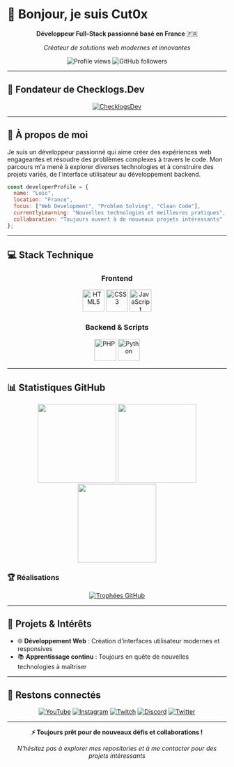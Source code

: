 # 👋 Bonjour, je suis Cut0x

<div align="center">
  
**Développeur Full-Stack passionné basé en France** 🇫🇷

*Créateur de solutions web modernes et innovantes*

<p>
  <img src="https://komarev.com/ghpvc/?username=Cut0x&label=Profile%20views&color=0891b2&style=flat-square" alt="Profile views" />
  <img src="https://img.shields.io/github/followers/Cut0x?label=Followers&style=flat-square&color=0891b2" alt="GitHub followers" />
</p>

</div>

---

## 🌟 Fondateur de Checklogs.Dev

<div align="center">
  
[![ChecklogsDev](https://img.shields.io/badge/Organization-ChelogsDev-0891b2?style=for-the-badge&logo=github&logoColor=white)](https://github.com/chelogsdev)

</div>

---

## 🚀 À propos de moi

Je suis un développeur passionné qui aime créer des expériences web engageantes et résoudre des problèmes complexes à travers le code. Mon parcours m'a mené à explorer diverses technologies et à construire des projets variés, de l'interface utilisateur au développement backend.

```javascript
const developerProfile = {
  name: "Loïc",
  location: "France",
  focus: ["Web Development", "Problem Solving", "Clean Code"],
  currentlyLearning: "Nouvelles technologies et meilleures pratiques",
  collaboration: "Toujours ouvert à de nouveaux projets intéressants"
};
```

---

## 💻 Stack Technique

<div align="center">

### Frontend
<img src="https://cdn.jsdelivr.net/gh/devicons/devicon/icons/html5/html5-original.svg" height="50" alt="HTML5" />
<img src="https://cdn.jsdelivr.net/gh/devicons/devicon/icons/css3/css3-original.svg" height="50" alt="CSS3" />
<img src="https://cdn.jsdelivr.net/gh/devicons/devicon/icons/javascript/javascript-original.svg" height="50" alt="JavaScript" />

### Backend & Scripts
<img src="https://cdn.jsdelivr.net/gh/devicons/devicon/icons/php/php-original.svg" height="50" alt="PHP" />
<img src="https://cdn.jsdelivr.net/gh/devicons/devicon/icons/python/python-original.svg" height="50" alt="Python" />

</div>

---

## 📊 Statistiques GitHub

<div align="center">
  <img src="https://github-readme-stats.vercel.app/api?username=Cut0x&show_icons=true&theme=transparent&hide_border=true&title_color=0891b2&icon_color=0891b2&text_color=333" height="180" />
  <img src="https://github-readme-stats.vercel.app/api/top-langs/?username=Cut0x&layout=compact&theme=transparent&hide_border=true&title_color=0891b2&text_color=333" height="180" />
</div>

<div align="center">
  <img src="https://github-readme-streak-stats.herokuapp.com/?user=Cut0x&theme=transparent&hide_border=true&stroke=0891b2&ring=0891b2&fire=0891b2&currStreakLabel=333" height="180" />
</div>

### 🏆 Réalisations
<div align="center">
  <a href="https://github.com/ryo-ma/github-profile-trophy">
    <img src="https://github-profile-trophy.vercel.app/?username=Cut0x&theme=flat&column=4&margin-w=15&margin-h=15&no-bg=true&title=Stars,Followers,Commits,PullRequest" alt="Trophées GitHub" />
  </a>
</div>

---

## 🎯 Projets & Intérêts

- 🌐 **Développement Web** : Création d'interfaces utilisateur modernes et responsives
- 📚 **Apprentissage continu** : Toujours en quête de nouvelles technologies à maîtriser

---

## 📱 Restons connectés

<div align="center">
  
[![YouTube](https://img.shields.io/badge/YouTube-FF0000?style=for-the-badge&logo=youtube&logoColor=white)](https://youtube.com/@cut0x)
[![Instagram](https://img.shields.io/badge/Instagram-E4405F?style=for-the-badge&logo=instagram&logoColor=white)](https://instagram.com/valloic_)
[![Twitch](https://img.shields.io/badge/Twitch-9146FF?style=for-the-badge&logo=twitch&logoColor=white)](https://twitch.tv/cut0x)
[![Discord](https://img.shields.io/badge/Discord-5865F2?style=for-the-badge&logo=discord&logoColor=white)](https://discord.gg/26HvypuvxR)
[![Twitter](https://img.shields.io/badge/Twitter-1DA1F2?style=for-the-badge&logo=twitter&logoColor=white)](https://twitter.com/cut0x_)

</div>

---

<div align="center">

**⚡ Toujours prêt pour de nouveaux défis et collaborations !**

*N'hésitez pas à explorer mes repositories et à me contacter pour des projets intéressants*

</div>
